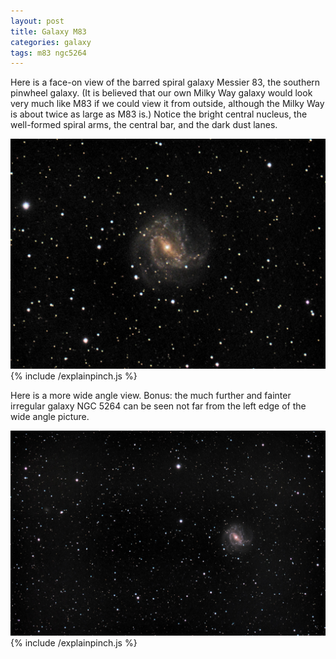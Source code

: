 ```yaml
---
layout: post
title: Galaxy M83
categories: galaxy
tags: m83 ngc5264
---
```

Here is a face-on view of the barred spiral galaxy Messier 83, the southern pinwheel galaxy. (It is believed that our own Milky Way galaxy would look very much like M83 if we could view it from outside, although the Milky Way is about twice as large as M83 is.)  Notice the bright central nucleus, the well-formed  spiral arms, the central bar, and the dark dust lanes.

<p> <img src="\images\m83_2020-04-16T01_19_09_Stack_16bits_201frames_603s_cropped.jpg" 
alt = "m83 seen using Celestron RASA 8 and ZWO ASI183MC" />
{% include /explainpinch.js %}
<p>
Here is a more wide angle view.  Bonus: the much further and fainter irregular galaxy NGC 5264 can be seen  not far from the left edge of the wide angle picture.

<p> <img src="\images\m83_2020-04-16T01_19_09_Stack_16bits_201frames_603s.jpg"  
alt = "m83 seen using Celestron RASA 8 and ZWO ASI183MC"/>
{% include /explainpinch.js %}
